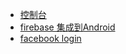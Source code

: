 * [控制台](https://console.firebase.google.com/)
* [firebase 集成到Android](https://firebase.google.com/docs/auth/android/start)
* [facebook login](https://firebase.google.com/docs/auth/android/facebook-login)
